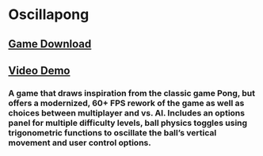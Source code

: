 # Oscillapong

## [Game Download](https://tinyurl.com/qp5a5dq "Game Download Page")
## [Video Demo](https://youtu.be/wVzSVwH3JNI)


### A game that draws inspiration from the classic game Pong, but offers a modernized, 60+ FPS rework of the game as well as choices between multiplayer and vs. AI. Includes an options panel for multiple difficulty levels, ball physics toggles using trigonometric functions to oscillate the ball’s vertical movement and user control options.
